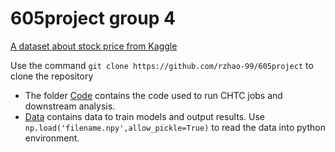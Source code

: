 # 605project group 4

[A dataset about stock price from Kaggle](https://www.kaggle.com/datasets/debashis74017/stock-market-data-nifty-100-stocks-5-min-data)

Use the command  `git clone https://github.com/rzhao-99/605project` to clone the repository

- The folder [Code](https://github.com/rzhao-99/605project/tree/main/Code) contains the code used to run CHTC jobs and downstream analysis.
- [Data](https://github.com/rzhao-99/605project/tree/main/Data) contains data to train models and output results. Use `np.load('filename.npy',allow_pickle=True)` to read the data into python environment.
